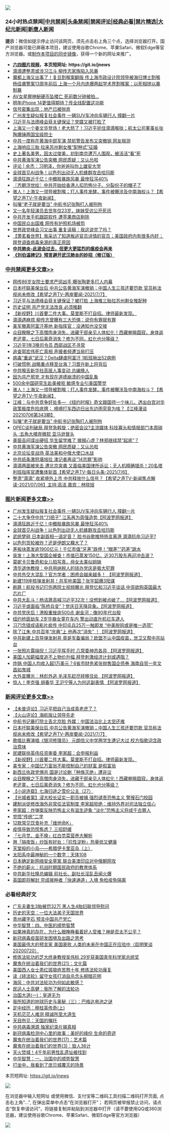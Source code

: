 ![](https://raw.githubusercontent.com/fqnews/bnews/master/64photo/fqnews-qr.jpg)

<div id="tt">
<h3>24小时热点禁闻|<a href="#%E4%B8%AD%E5%85%B1%E7%A6%81%E9%97%BB%E6%9B%B4%E5%A4%9A%E6%96%87%E7%AB%A0">中共禁闻</a>|<a href="#%E5%9B%BE%E7%89%87%E6%96%B0%E9%97%BB%E6%9B%B4%E5%A4%9A%E6%96%87%E7%AB%A0">头条禁闻</a>|<a href="#%E6%96%B0%E9%97%BB%E8%AF%84%E8%AE%BA%E6%9B%B4%E5%A4%9A%E6%96%87%E7%AB%A0">禁闻评论|<a href="#%E5%BF%85%E7%9C%8B%E7%BB%8F%E5%85%B8%E5%A5%BD%E6%96%87">经典必看|<a href="/video.md#%E7%A6%81%E7%89%87%E7%B2%BE%E9%80%89">禁片精选</a>|<a href="https://github.com/fqnews/djy/blob/master/gb/nf1351518.md#1">大纪元新闻</a>|<a href="https://github.com/fqnews/ntdtv/blob/master/gb/prog204.md#1">新唐人新闻</a></h3>
<div><b>提示：</b>微信如提示停止访问该网页，须先点击右上角三个点，选择浏览器打开。国产浏览器可能已屏蔽本项目，建议使用谷歌Chrome、苹果Safari、微软Edge等官方浏览器。或<a href="https://github.com/fqnews/bnews/blob/master/%E5%88%B6%E4%BD%9Cgit%E7%A6%81%E9%97%BB%E9%95%9C%E5%83%8F.md">制作本项目的同步镜像</a>，获得一个新的网址来推广。</div>
<ul>
<li><b><a href="http://d1.bdrive.tk/64.mp4" target="_blank">六四图片视频</a>，本页短网址: https://git.io/jnews</b></li>
<li><a href="/cbnews/20210707/1581906.md">滴滴遭整肃或涉习江斗 柳传志家族陷入风暴</a></li>
<li><a href="/comments/20210707/1581880.md">魔都上海又出事了！复旦割喉案翻版 传上海市政设计院领导被海归博士割喉 杨佳袭警案13周年前后 上海一个月内连爆两起学术界割喉案：以死相拼以暴制暴</a></li>
<li><a href="/yule/20210707/1581970.md">AV女星握神秘硬币坠楼亡 死前数分钟被拍…</a></li>
<li><a href="/cnnews/20210707/1581952.md">明年iPhone 14更值得期待？传全线配置这功能</a></li>
<li><a href="/cnnews/20210707/1582075.md">信号密集出现：地产已被抛弃</a></li>
<li><a href="/topimagenews/20210707/1582217.md">广州发生疑似报复社会事件 一辆SUV车冲向车辆行人 撞翻一片</a></li>
<li><a href="/cbnews/20210707/1581955.md">习近平与法德峰会获关键保证？党媒又被打脸了</a></li>
<li><a href="/bannedvideo/20210707/1582111.md">上海又一个姜文华登场！老大怒了！习近平扼住滴滴喉咙；航太公司董事长张陶爆锤两国宝级院士</a></li>
<li><a href="/cbnews/20210707/1581947.md">中共一度称在黄海中部军演 禁航警告发布又突撤销 网友揣测</a></li>
<li><a href="/cnnews/20210707/1582000.md">上海响应三胎 拉来苏州剩女推“配种式”征婚</a></li>
<li><a href="/lifebaike/20210707/1581999.md">史上著名美男，因太过俊美，初到南京遭万人围观，被活活“看”死</a></li>
<li><a href="/cbnews/20210707/1582060.md">中共黄海军演公告突撤 网民质疑：又认怂啦</a></li>
<li><a href="/ssgc/20210707/1581867.md">评论 | 余杰：习明泽，你爸爸叫你上雄安大学</a></li>
<li><a href="/topimagenews/20210707/1582028.md">全球首见AI战争！以色列出动无人机蜂群攻击哈玛斯</a></li>
<li><a href="/topimagenews/20210707/1582113.md">滴滴狂跌近千亿！中概股暴跌风暴 最惨狂泻40%</a></li>
<li><a href="/ssgc/20210707/1581977.md">〖兲朝浮世绘〗中共开始给香港人扣恐怖分子、分裂份子的帽子了</a></li>
<li><a href="/comments/20210707/1582144.md">骇人！上海又一领导被割喉；打人事件发酵，事件被曝涉及中南海权斗？【希望之声TV-午夜新闻】</a></li>
<li><a href="/cbnews/20210707/1582140.md">叫嚷“老子就是要当” 中航书记张陶打人被刑拘</a></li>
<li><a href="/yule/20210707/1581850.md">又一名年轻演员去世年仅23岁，妹妹受访公开死讯</a></li>
<li><a href="/cnnews/20210707/1582225.md">中共开发手机跟踪软件 遭苹果商店剔除</a></li>
<li><a href="/cnnews/20210707/1582142.md">中国民众出国难 网传有护照机场被剪</a></li>
<li><a href="/comments/20210707/1582107.md">世界政党峰会习又出事 重复读稿：我这说完了吗？</a></li>
<li><a href="/comments/20210707/1581816.md">【萧茗看世界】我采访了知道叛逃官员详情的官员；美国政府内有很多内奸；拜登调查病毒来源的真正原因</a></li>
<li><b><a href="/comments/20200211/1275071.md" target="_blank">中共肺炎-此波会过去，但更大更猛烈的瘟疫会再来</a></b></li>
<li><b><a href="/comments/20200207/1272816.md" target="_blank">《刘伯温碑记》预言避开武汉肺炎的妙招（修订版）</a></b></li>
</ul>
</div>

<div class="catlist">
<h3><a href="/cbnews/" target="_blank">中共禁闻</a><span><a href="/cbnews/" target="_blank" rel="nofollow">更多文章>></a></span></h3>
<ul>
<li><a href="/cbnews/20210707/1582379.md" target="_blank">网传86岁女院士要求严惩凶手 曝张陶更多打人内幕</a></li>
<li><a href="/comments/20210707/1582325.md" target="_blank">日本吁联美保台后 中共公告黄海军演撤销；中国人生三孩还要罚款 官员称法规尚未修改【希望之声TV-两岸要闻-2021/7/7】</a></li>
<li><a href="/cbnews/20210707/1582317.md" target="_blank">习近平与法德峰会获关键保证？被打脸 上海推三胎拉苏州剩女推配种</a></li>
<li><a href="/cbnews/20210707/1582312.md" target="_blank">历史证明 共产党无法改良 必须推翻</a></li>
<li><a href="/comments/20210707/1582311.md" target="_blank">【新视野】川首要二件大事。莫里斯不打自招。律师最新发现。</a></li>
<li><a href="/cbnews/20210707/1582294.md" target="_blank">滴滴遇麻烦 柳传志曾曝有三大恐惧：说你有罪就有罪</a></li>
<li><a href="/cbnews/20210707/1582284.md" target="_blank">美军撤离阿富汗基地 新指挥官：没通知也没交接</a></li>
<li><a href="/comments/20210707/1582280.md" target="_blank">众目睽睽之下高僧肉身消失，进藏干部亲见人体虹化！西藏喇嘛圆寂，身体返老还童，七日后离奇消失？修为不同，虹化也分等级？</a></li>
<li><a href="/cbnews/20210707/1582279.md" target="_blank">习近平1年3换司令员 西部战区不寻常</a></li>
<li><a href="/cbnews/20210707/1582260.md" target="_blank">追查郭宏伟死亡真相 声援者频遭当局打压</a></li>
<li><a href="/cbnews/20210707/1582246.md" target="_blank">病毒“重返”武汉？Delta肆虐阿富汗 1航班揪出52病例</a></li>
<li><a href="/cbnews/20210707/1582238.md" target="_blank">打破惯例 战略重点移至台海？习晋升新上将背后</a></li>
<li><a href="/cbnews/20210707/1582218.md" target="_blank">中共喉舌新华社高层人事变动 总编换人</a></li>
<li><a href="/comments/20210707/1582175.md" target="_blank">因为共产邪党 才有现在道德崩溃的中国乱象</a></li>
<li><a href="/cbnews/20210707/1582145.md" target="_blank">500余中国研究生赴美被拒 敏感专业引美国警觉</a></li>
<li><a href="/comments/20210707/1582144.md" target="_blank">骇人！上海又一领导被割喉；打人事件发酵，事件被曝涉及中南海权斗？【希望之声TV-午夜新闻】</a></li>
<li><a href="/cbnews/20210707/1582143.md" target="_blank">江峰：与中共竞争好处多— 《纽约时报》奇文跟国师一个味儿，透出白宫对华政策极度危险底牌； 嘀嘀打车西边日出东边雨究竟为啥？【江峰漫谈20210706第343期】</a></li>
<li><a href="/cbnews/20210707/1582140.md" target="_blank">叫嚷“老子就是要当” 中航书记张陶打人被刑拘</a></li>
<li><a href="/comments/20210707/1582103.md" target="_blank">OPEC谈判破局 拜登急斡旋；绝密会议?主流媒体 科技寡头和情报部门本周碰头 ;五角大楼弃微软 亚马逊冒头</a></li>
<li><a href="/cbnews/20210707/1582092.md" target="_blank">美狙击间谍出硬招 华生留学难了 做贼心虚？林郑继续禁“起底”？</a></li>
<li><a href="/cbnews/20210707/1582060.md" target="_blank">中共黄海军演公告突撤 网民质疑：又认怂啦</a></li>
<li><a href="/cbnews/20210707/1582011.md" target="_blank">北京论坛变战场 英法美和中俄大使口水战</a></li>
<li><a href="/cbnews/20210707/1581998.md" target="_blank">中共纸条激怒堪培拉 澳记者再谈“14宗罪”影响</a></li>
<li><a href="/comments/20210707/1581993.md" target="_blank">滴滴两面被夹击 遭北京突袭 又面临美国律所诉讼；无人机精确猎杀！20名塔利班指挥官遭集体斩首【希望之声TV-每日头条-2021/7/6】</a></li>
<li><a href="/comments/20210707/1581978.md" target="_blank">整肃“滴滴”  收紧境外上市 中共释放什么信号？【希望之声TV-新闻焦点解读-2021/07/06】主持:高洁  嘉宾：林晓旭</a></li>

</ul>
</div>
<div class="catlist">
<h3><a href="/topimagenews/" target="_blank">图片新闻</a><span><a href="/topimagenews/" target="_blank" rel="nofollow">更多文章>></a></span></h3>
<ul>
<li><a href="/topimagenews/20210707/1582217.md" target="_blank">广州发生疑似报复社会事件 一辆SUV车冲向车辆行人 撞翻一片</a></li>
<li><a href="/topimagenews/20210707/1582216.md" target="_blank">二十大争夺中共“刀把子” 江系再为周强造势【阿波罗网报道】</a></li>
<li><a href="/topimagenews/20210707/1582113.md" target="_blank">滴滴狂跌近千亿！中概股暴跌风暴 最惨狂泻40%</a></li>
<li><a href="/topimagenews/20210707/1582028.md" target="_blank">全球首见AI战争！以色列出动无人机蜂群攻击哈玛斯</a></li>
<li><a href="/topimagenews/20210706/1581728.md" target="_blank">武统梦碎 日本副首相一语定音？ 脸书谷歌推特扬言离港 滴滴抗命习近平?</a></li>
<li><a href="/topimagenews/20210706/1581523.md" target="_blank">以色列货轮被炸？还是伊朗又糗大了？</a></li>
<li><a href="/topimagenews/20210706/1581506.md" target="_blank">茅板块蒸发逾1900亿元！千亿市值“牙茅”跌停！“眼茅”“药茅”跳水</a></li>
<li><a href="/topimagenews/20210706/1581505.md" target="_blank">突发！上海大型国企被查！市值已蒸发150亿，近30万股东再迎冲击波？</a></li>
<li><a href="/topimagenews/20210706/1581222.md" target="_blank">莫妮卡贝鲁奇和女儿拍写真，母女太美似姐妹</a></li>
<li><a href="/topimagenews/20210705/1580992.md" target="_blank">清华退休教授：中共用纳税人的钱办党庆是极大犯罪</a></li>
<li><a href="/topimagenews/20210705/1580819.md" target="_blank">中共外交大混乱？官方学者：困惑会越来越多！ 【阿波罗网报道】</a></li>
<li><a href="/topimagenews/20210705/1580483.md" target="_blank">新建119座核弹发射井！共军呛美国？张宇韶爆3阳谋</a></li>
<li><a href="/topimagenews/20210704/1580353.md" target="_blank">刷屏！航投书记打伤两院士视频曝光 拜登忆和习近平谈话 中资欲购英国最大芯片厂</a></li>
<li><a href="/topimagenews/20210704/1580198.md" target="_blank">中共大乱斗！杨洁篪高喊习近平32次！没想到被点破了&#8230;【阿波罗网报道】</a></li>
<li><a href="/topimagenews/20210704/1580090.md" target="_blank">习近平或面临“陈桥兵变”？党庆日天降异象。【阿波罗网报道】</a></li>
<li><a href="/topimagenews/20210704/1579925.md" target="_blank">中共党庆后！港股重挫逾500点 谢金河：像90年代台股</a></li>
<li><a href="/topimagenews/20210704/1579885.md" target="_blank">纽约抢匪劫车 2岁华裔女童在车内 警出动直升机拦车逮人</a></li>
<li><a href="/topimagenews/20210703/1579780.md" target="_blank">习71念错成语影片疯传 中印屯兵25万一触即发 “中美脱钩或是唯一选项”</a></li>
<li><a href="/topimagenews/20210703/1579613.md" target="_blank">除了江朱 中共百年“庆典”上 他再次“消失” ！【阿波罗网报道】</a></li>
<li><a href="/topimagenews/20210702/1579216.md" target="_blank">中共新建上百导弹发射井 竟是军备骗局？欧盟不认中国疫苗，世卫又帮中共站台</a></li>
<li><a href="/topimagenews/20210702/1578867.md" target="_blank">一张照片露端倪！习近平挥手时 几常委神态各异 【阿波罗网报道】</a></li>
<li><a href="/topimagenews/20210702/1578533.md" target="_blank">美国人加薪幅度追不上物价升幅 拜登刺激经济计划或遇阻？</a></li>
<li><a href="/topimagenews/20210701/1578374.md" target="_blank">炸锅 中国人均收入超1万美元？6省市财务紧张抛售国企债券 海南自贸一年文昌如鬼城</a></li>
<li><a href="/topimagenews/20210701/1578148.md" target="_blank">大外宣曝光：林彪外逃 毛泽东赶尽转移住处 【阿波罗网报道】</a></li>
<li><a href="/topimagenews/20210701/1578123.md" target="_blank">惊人！李克强 胡春华 王沪宁等人为何这副表情 【阿波罗网报道】</a></li>

</ul>
</div>
<div class="catlist">
<h3><a href="/comments/" target="_blank">新闻评论</a><span><a href="/comments/" target="_blank" rel="nofollow">更多文章>></a></span></h3>
<ul>
<li><a href="/comments/20210707/1582385.md" target="_blank">【未普评论】习近平把自己当成真老虎了？</a></li>
<li><a href="/comments/20210707/1582366.md" target="_blank">【火山评论】海航版让领导先走</a></li>
<li><a href="/comments/20210707/1582344.md" target="_blank">中航书记暴打院士丢北京脸 外媒：中国法治比上太空还难</a></li>
<li><a href="/comments/20210707/1582325.md" target="_blank">日本吁联美保台后 中共公告黄海军演撤销；中国人生三孩还要罚款 官员称法规尚未修改【希望之声TV-两岸要闻-2021/7/7】</a></li>
<li><a href="/comments/20210707/1582315.md" target="_blank">歌唱比赛演唱《银河修理员》 元朗信义中学两学生遭记大过 校方指歌词含政治意味</a></li>
<li><a href="/comments/20210707/1582314.md" target="_blank">民建联徐英伟任资审委 李家超：会申报利益</a></li>
<li><a href="/comments/20210707/1582311.md" target="_blank">【新视野】川首要二件大事。莫里斯不打自招。律师最新发现。</a></li>
<li><a href="/comments/20210707/1582295.md" target="_blank">美专家：中国亿万富翁不能控制自己的财富 是假富翁</a></li>
<li><a href="/comments/20210707/1582281.md" target="_blank">新西兰执政党惧共 国是讨论删「种族灭绝」遭非议</a></li>
<li><a href="/comments/20210707/1582280.md" target="_blank">众目睽睽之下高僧肉身消失，进藏干部亲见人体虹化！西藏喇嘛圆寂，身体返老还童，七日后离奇消失？修为不同，虹化也分等级？</a></li>
<li><a href="/comments/20210707/1582276.md" target="_blank">【小说连载】七海归途之雪伦公主（27）</a></li>
<li><a href="/comments/20210707/1582275.md" target="_blank">【光城者案】浸大校长证实一职员被捕 强烈谴责恐怖主义 警搜石门校园</a></li>
<li><a href="/comments/20210707/1582274.md" target="_blank">建制派促修改海外非常任法官制度 李家超拒绝：维持外界对司法独立信心</a></li>
<li><a href="/comments/20210707/1582273.md" target="_blank">李家超：炸弹案反映恐怖主义有滋生迹象 “淡化”恐怖主义将成千古罪人</a></li>
<li><a href="/comments/20210707/1582270.md" target="_blank">觉悟“传统”二字</a></li>
<li><a href="/comments/20210707/1582269.md" target="_blank">12款常见饮食补充「维他命K」</a></li>
<li><a href="/comments/20210707/1582268.md" target="_blank">疫情导致恐慌焦虑？ 三招舒缓</a></li>
<li><a href="/comments/20210707/1582267.md" target="_blank">「七月苋，金不换」红白苋菜营养大解析</a></li>
<li><a href="/comments/20210707/1582266.md" target="_blank">用「隔夜饭」炒饭有好处：「抗性淀粉」热量低又健康</a></li>
<li><a href="/comments/20210707/1582265.md" target="_blank">天堂般的小岛——希腊伊卡里亚岛（上）</a></li>
<li><a href="/comments/20210707/1582252.md" target="_blank">太阳系中最神秘的一个数字：天体108</a></li>
<li><a href="/comments/20210707/1582242.md" target="_blank">日本确定新网络安全草案 联合美澳印应对中俄朝网攻</a></li>
<li><a href="/comments/20210707/1582236.md" target="_blank">不绝的薪火：抗战时期国民政府的教育体系</a></li>
<li><a href="/comments/20210707/1582231.md" target="_blank">中共新华社换总编辑 前社长、副社长淫乱丑闻火爆</a></li>
<li><a href="/comments/20210707/1582230.md" target="_blank">英国即将解封 完成接种者「快速通道」入境 免检疫免隔离</a></li>

</ul>
</div>

<div class="catlist">
<h3>必看经典好文</h3>
<ul>
<li><a href="/cbnews/20200611/1343037.md" target="_blank">广东夫妻生3胎被罚32万 黑人生4胎妇联领导慰问</a></li>
<li><a href="/tculture/20121025/73067.md" target="_blank">历史的天空：一位大法弟子天国世界</a></li>
<li><a href="/comments/20210226/1494382.md" target="_blank">贵州藏字石 预言中国共产党亡</a></li>
<li><a href="/comments/20200605/783247.md" target="_blank">中华智慧：四、中医的顺势智慧</a></li>
<li><a href="/comments/20200623/1346844.md" target="_blank">如果神真的存在，为什么眼睁睁看着好人受难？神是否太不公平？</a></li>
<li><a href="/comments/20200917/1029129.md" target="_blank">新冠病毒疫苗研发困境及出路之思考</a></li>
<li><a href="/bannedvideo/20210227/1495046.md" target="_blank">美国最伟大的预言家 美国衰败 人类的未来在中国正在应验中（启明笑谈20200720）</a></li>
<li><a href="/comments/20190517/1129285.md" target="_blank">修炼法轮功的芝大终身教授吴伟标 29岁获美国青年科学家总统奖</a></li>
<li><a href="/comments/20180802/980476.md" target="_blank">魔鬼在统治着我们的世界(21)：文化篇</a></li>
<li><a href="/comments/20190126/1070164.md" target="_blank">美国西人女士患红斑狼疮苦熬十年 修炼法轮功康复</a></li>
<li><a href="/comments/20190512/1127015.md" target="_blank">读《转法轮》留守女孩打消自杀念头柳暗花明</a></li>
<li><a href="/comments/20191218/1228234.md" target="_blank">海风：中共对法轮功为何如此敏感？</a></li>
<li><a href="/ccpdope/20200729/1369047.md" target="_blank">民运人士高健：我所了解的法轮功</a></li>
<li><a href="/cbnews/20180307/911097.md" target="_blank">治国大道(一)：皇道无为</a></li>
<li><a href="/tculture/xiulian/20170726/797589.md" target="_blank">我所知道的地球历史与奥秘（三）：巴格达电池之谜</a></li>
<li><a href="/tculture/xiulian/20151104/467495.md" target="_blank">定中经历：穆桂英传奇(上)</a></li>
<li><a href="/comments/20210302/1496716.md" target="_blank">天机茫茫人难测 精诚所至大道生</a></li>
<li><a href="/tculture/20180919/1000196.md" target="_blank">天目所见：天国的嘱托</a></li>
<li><a href="/ccpdope/20200412/1311165.md" target="_blank">中共病毒溯源 独家纪录片揭真相</a></li>
<li><a href="/cbnews/20210421/1530674.md" target="_blank">新冠病毒检测中心里的故事：美好的缘份 生命的奇迹</a></li>
<li><a href="/topimagenews/20180620/960677.md" target="_blank">魔鬼在统治着我们的世界(17)：艺术篇</a></li>
<li><a href="/topimagenews/20180521/945342.md" target="_blank">魔鬼在统治着我们的世界(3)：毁人36计</a></li>
<li><a href="/ccpdope/20181219/1049286.md" target="_blank">天火焚城！4千年前男性乱遗址被找到</a></li>
<li><a href="/comments/20200605/1340202.md" target="_blank">中华智慧：一、治国中的顺势智慧</a></li>
<li><a href="/comments/20201015/1414242.md" target="_blank">打坐中，我看到了庞贝城覆灭的场景</a></li>

</ul>
</div>

本页短网址: https://git.io/jnews

![](https://raw.githubusercontent.com/fqnews/bnews/master/64photo/fqnews-qr.jpg)

在浏览器中输入短网址 或使用微信、支付宝等二维码工具扫描二维码打开页面, 点击右上角"...", 在弹出菜单中点击“在浏览器打开”； 若网页被举报禁止访问，请点击“恢复申请访问”，将链接复制并粘贴到浏览器中打开（请不要使用QQ或360浏览器，建议使用谷歌Chrome、苹果Safari、微软Edge等官方浏览器）

![](https://raw.githubusercontent.com/fqnews/bnews/master/64photo/wx.jpg)